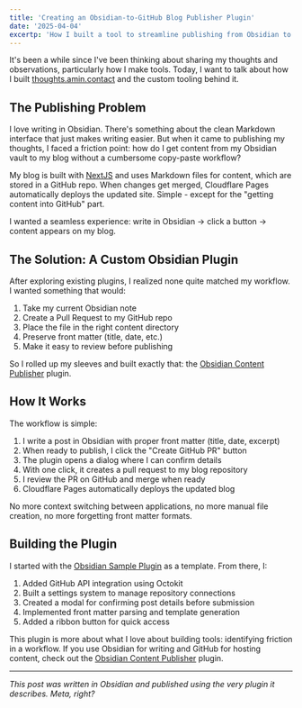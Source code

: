 ```yaml
---
title: 'Creating an Obsidian-to-GitHub Blog Publisher Plugin' 
date: '2025-04-04' 
excertp: 'How I built a tool to streamline publishing from Obsidian to my NextJS blog'
---
```



It's been a while since I've been thinking about sharing my thoughts and observations, particularly how I make tools. Today, I want to talk about how I built [thoughts.amin.contact](https://thoughts.amin.contact/) and the custom tooling behind it.

## The Publishing Problem

I love writing in Obsidian. There's something about the clean Markdown interface that just makes writing easier. But when it came to publishing my thoughts, I faced a friction point: how do I get content from my Obsidian vault to my blog without a cumbersome copy-paste workflow?

My blog is built with [NextJS](https://nextjs.org/) and uses Markdown files for content, which are stored in a GitHub repo. When changes get merged, Cloudflare Pages automatically deploys the updated site. Simple - except for the "getting content into GitHub" part.

I wanted a seamless experience: write in Obsidian → click a button → content appears on my blog.

## The Solution: A Custom Obsidian Plugin

After exploring existing plugins, I realized none quite matched my workflow. I wanted something that would:

1. Take my current Obsidian note
2. Create a Pull Request to my GitHub repo
3. Place the file in the right content directory
4. Preserve front matter (title, date, etc.)
5. Make it easy to review before publishing

So I rolled up my sleeves and built exactly that: the [Obsidian Content Publisher](https://github.com/AminKhorramii/obsidian-content-publisher) plugin.

## How It Works

The workflow is simple:

1. I write a post in Obsidian with proper front matter (title, date, excerpt)
2. When ready to publish, I click the "Create GitHub PR" button
3. The plugin opens a dialog where I can confirm details
4. With one click, it creates a pull request to my blog repository
5. I review the PR on GitHub and merge when ready
6. Cloudflare Pages automatically deploys the updated blog

No more context switching between applications, no more manual file creation, no more forgetting front matter formats.

## Building the Plugin

I started with the [Obsidian Sample Plugin](https://github.com/obsidianmd/obsidian-sample-plugin) as a template. From there, I:

1. Added GitHub API integration using Octokit
2. Built a settings system to manage repository connections
3. Created a modal for confirming post details before submission
4. Implemented front matter parsing and template generation
5. Added a ribbon button for quick access


This plugin is more about what I love about building tools: identifying friction in a workflow. If you use Obsidian for writing and GitHub for hosting content, check out the [Obsidian Content Publisher](https://github.com/AminKhorramii/obsidian-content-publisher) plugin.

---

_This post was written in Obsidian and published using the very plugin it describes. Meta, right?_
